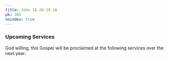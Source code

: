 ```yaml
---
title: John 18.28-19.16
pk: 385
noindex: true
---
```


### Upcoming Services

God willing, this Gospel will be proclaimed at the following services over the next year:


